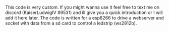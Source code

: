 This code is very custom. If you might wanna use it feel free to text me on discord (KaiserLudwigIV #9531) and ill give you a quick introduction or I
will add it here later. The code is written for a esp8266 to drive a webserver and socket with data from a sd card to control a ledstrip (ws2812b).
